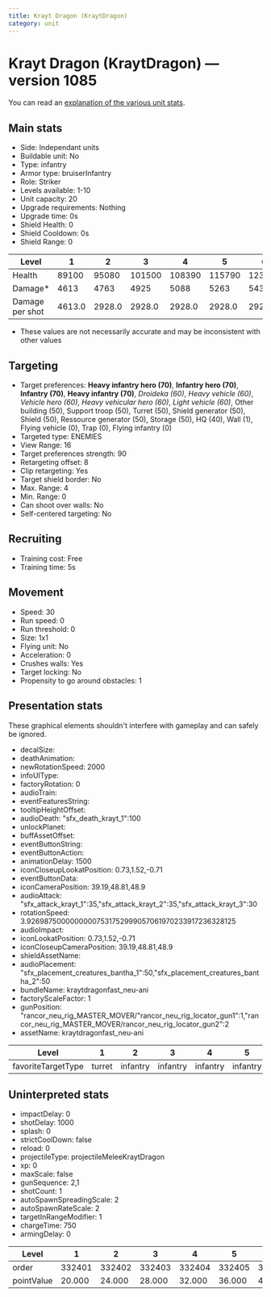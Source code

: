 ```yaml
---
title: Krayt Dragon (KraytDragon)
category: unit
---
```


# Krayt Dragon (KraytDragon) — version 1085

You can read an [explanation  of the various unit stats](unitexplained.md).

## Main stats

  * Side: Independant units
  * Buildable unit: No
  * Type: infantry
  * Armor type: bruiserInfantry
  * Role: Striker
  * Levels available: 1-10
  * Unit capacity: 20
  * Upgrade requirements: Nothing
  * Upgrade time: 0s
  * Shield Health: 0
  * Shield Cooldown: 0s
  * Shield Range: 0

|Level          |1     |2     |3     |4     |5     |6     |7     |8     |9     |10    |
|---------------|------|------|------|------|------|------|------|------|------|------|
|Health         |89100 |95080 |101500|108390|115790|123750|132300|141500|151400|152260|
|Damage*        |4613  |4763  |4925  |5088  |5263  |5438  |5625  |5813  |6013  |6225  |
|Damage per shot|4613.0|2928.0|2928.0|2928.0|2928.0|2928.0|2928.0|2928.0|2928.0|2928.0|

* These values are not necessarily accurate and may be inconsistent with other values

## Targeting

  * Target preferences: **Heavy infantry hero (70)**, **Infantry hero (70)**, **Infantry (70)**, **Heavy infantry (70)**, _Droideka (60)_, _Heavy vehicle (60)_, _Vehicle hero (60)_, _Heavy vehicular hero (60)_, _Light vehicle (60)_, Other building (50), Support troop (50), Turret (50), Shield generator (50), Shield (50), Ressource generator (50), Storage (50), HQ (40), Wall (1), Flying vehicle (0), Trap (0), Flying infantry (0)
  * Targeted type: ENEMIES
  * View Range: 16
  * Target preferences strength: 90
  * Retargeting offset: 8
  * Clip retargeting: Yes
  * Target shield border: No
  * Max. Range: 4
  * Min. Range: 0
  * Can shoot over walls: No
  * Self-centered targeting: No

## Recruiting

  * Training cost: Free
  * Training time: 5s

## Movement

  * Speed: 30
  * Run speed: 0
  * Run threshold: 0
  * Size: 1x1
  * Flying unit: No
  * Acceleration: 0
  * Crushes walls: Yes
  * Target locking: No
  * Propensity to go around obstacles: 1

## Presentation stats

These graphical elements shouldn't interfere with gameplay and can safely be ignored.

  * decalSize: 
  * deathAnimation: 
  * newRotationSpeed: 2000
  * infoUIType: 
  * factoryRotation: 0
  * audioTrain: 
  * eventFeaturesString: 
  * tooltipHeightOffset: 
  * audioDeath: "sfx_death_krayt_1":100
  * unlockPlanet: 
  * buffAssetOffset: 
  * eventButtonString: 
  * eventButtonAction: 
  * animationDelay: 1500
  * iconCloseupLookatPosition: 0.73,1.52,-0.71
  * eventButtonData: 
  * iconCameraPosition: 39.19,48.81,48.9
  * audioAttack: "sfx_attack_krayt_1":35,"sfx_attack_krayt_2":35,"sfx_attack_krayt_3":30
  * rotationSpeed: 3.92698750000000007531752999057061970233917236328125
  * audioImpact: 
  * iconLookatPosition: 0.73,1.52,-0.71
  * iconCloseupCameraPosition: 39.19,48.81,48.9
  * shieldAssetName: 
  * audioPlacement: "sfx_placement_creatures_bantha_1":50,"sfx_placement_creatures_bantha_2":50
  * bundleName: kraytdragonfast_neu-ani
  * factoryScaleFactor: 1
  * gunPosition: "rancor_neu_rig_MASTER_MOVER/"rancor_neu_rig_locator_gun1":1,"rancor_neu_rig_MASTER_MOVER/rancor_neu_rig_locator_gun2":2
  * assetName: kraytdragonfast_neu-ani

|Level             |1     |2       |3       |4       |5       |6       |7       |8       |9       |10      |
|------------------|------|--------|--------|--------|--------|--------|--------|--------|--------|--------|
|favoriteTargetType|turret|infantry|infantry|infantry|infantry|infantry|infantry|infantry|infantry|infantry|

## Uninterpreted stats

  * impactDelay: 0
  * shotDelay: 1000
  * splash: 0
  * strictCoolDown: false
  * reload: 0
  * projectileType: projectileMeleeKraytDragon
  * xp: 0
  * maxScale: false
  * gunSequence: 2,1
  * shotCount: 1
  * autoSpawnSpreadingScale: 2
  * autoSpawnRateScale: 2
  * targetInRangeModifier: 1
  * chargeTime: 750
  * armingDelay: 0

|Level     |1     |2     |3     |4     |5     |6     |7     |8     |9     |10    |
|----------|------|------|------|------|------|------|------|------|------|------|
|order     |332401|332402|332403|332404|332405|332406|332407|332408|332409|332410|
|pointValue|20.000|24.000|28.000|32.000|36.000|40.000|44.000|48.000|52.000|60.000|

